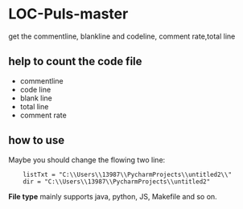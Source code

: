 # LOC-Puls-master
get the commentline, blankline and codeline, comment rate,total line
## help to count the code file
- commentline
- code line
- blank line
- total line
- comment rate
## how to use
Maybe you should change the flowing two line:

```
    listTxt = "C:\\Users\\13987\\PycharmProjects\\untitled2\\"
    dir = "C:\\Users\\13987\\PycharmProjects\\untitled2"

```
**File type** mainly supports java, python, JS, Makefile and so on.
